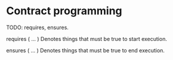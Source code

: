 <div id="contract-programming" class="section level1">

Contract programming
====================

TODO: requires, ensures.

requires ( ... ) Denotes things that must be true to start execution.

ensures ( ... ) Denotes things that must be true to end execution.

</div>
